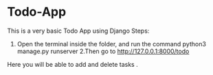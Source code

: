 # Todo-App
This is a very basic Todo App using Django
Steps:
1. Open the terminal inside the folder, and run the command
  python3 manage.py runserver
2.Then go to http://127.0.0.1:8000/todo

Here you will be able to add and delete tasks .

